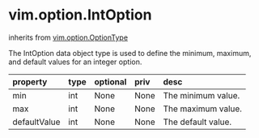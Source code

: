 vim.option.IntOption
====================
inherits from [vim.option.OptionType](docs/vim.option.OptionType.md)


The IntOption data object type is used to define the minimum, maximum,  and default values for an integer option.

| property | type | optional | priv | desc |
|:---------|:-----|:---------|:-----|:-----|
| min | int | None | None | The minimum value. |
| max | int | None | None | The maximum value. |
| defaultValue | int | None | None | The default value. |


